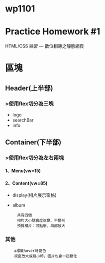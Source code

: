# wp1101



# Practice Homework #1
HTML/CSS 練習 — 數位相簿之靜態網⾴

# 區塊
## Header(上半部)
### >使用flex切分為三塊
- logo
- searchBar
- info

## Container(下半部)
### >使用flex切分為左右兩塊
#### 1、Menu(vw=15)
#### 2、Content(vw=85)
- display(相片展示窗格)
- album

		共有四個
		相片大小隨寬度改變、不變形
		預覽相片：可點擊、局部放大

### 其他
		a標籤hover時變色
		視窗放大或縮小時，圖片也會一起變化
